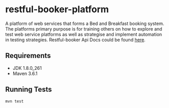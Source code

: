 # restful-booker-platform
A platform of web services that forms a Bed and Breakfast booking system. The platforms primary purpose is for  training others on how to explore and test web service platforms as well as strategise and implement automation in testing strategies.
Restful-booker Api Docs could be found [here](https://restful-booker.herokuapp.com/apidoc/index.html).

## Requirements
- JDK 1.8.0_261
- Maven 3.6.1

## Running Tests
```mvn test```
